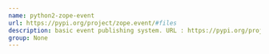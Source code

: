 ```yaml
---
name: python2-zope-event
url: https://pypi.org/project/zope.event/#files
description: basic event publishing system. URL : https://pypi.org/project/zope.event/#files Groups : None
group: None
---
```

